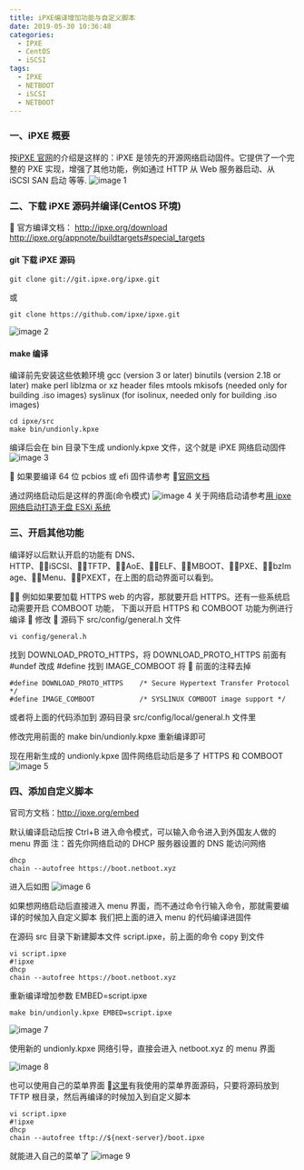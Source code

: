 ```yaml
---
title: iPXE编译增加功能与自定义脚本
date: 2019-05-30 10:36:48
categories:
  - IPXE
  - CentOS
  - iSCSI
tags:
  - IPXE
  - NETBOOT
  - iSCSI
  - NETBOOT
---
```


<!--more-->

### 一、iPXE 概要

按[iPXE 官网](http://ipxe.org/start)的介绍是这样的：iPXE 是领先的开源网络启动固件。它提供了一个完整的 PXE 实现，增强了其他功能，例如通过 HTTP 从 Web 服务器启动、从 iSCSI SAN 启动 等等.
![image 1](1.png)

### 二、下载 iPXE 源码并编译(CentOS 环境)

 官方编译文档：
http://ipxe.org/download
http://ipxe.org/appnote/buildtargets#special_targets

#### git 下载 iPXE 源码

```
git clone git://git.ipxe.org/ipxe.git
```

或

```
git clone https://github.com/ipxe/ipxe.git
```

![image 2](2.png)

#### make 编译

编译前先安装这些依赖环境
gcc (version 3 or later)
binutils (version 2.18 or later)
make
perl
liblzma or xz header files
mtools
mkisofs (needed only for building .iso images)
syslinux (for isolinux, needed only for building .iso images)

```
cd ipxe/src
make bin/undionly.kpxe
```

编译后会在 bin 目录下生成 undionly.kpxe 文件，这个就是 iPXE 网络启动固件
![image 3](3.png)

 如果要编译 64 位 pcbios 或 efi 固件请参考 [官网文档](http://ipxe.org/appnote/buildtargets#special_targets)

通过网络启动后是这样的界面(命令模式)
![image 4](4.png)
关于网络启动请参考[用 ipxe 网络启动打造无盘 ESXi 系统](https://blog.open4j.com/2019/05/29/net-boot-ipxe-esxi-centos-windows-etc-from-iscsi-lun/)

### 三、开启其他功能

编译好以后默认开启的功能有 DNS、HTTP、iSCSI、TFTP、AoE、ELF、MBOOT、PXE、bzImage、Menu、PXEXT，在上图的启动界面可以看到。

 例如如果要加载 HTTPS web 的内容，那就要开启 HTTPS。还有一些系统启动需要开启 COMBOOT 功能，
下面以开启 HTTPS 和 COMBOOT 功能为例进行编译
 修改  源码下 src/config/general.h 文件

```
vi config/general.h
```

找到 DOWNLOAD_PROTO_HTTPS，将 DOWNLOAD_PROTO_HTTPS 前面有#undef 改成 #define
找到 IMAGE_COMBOOT 将  前面的注释去掉

```
#define DOWNLOAD_PROTO_HTTPS    /* Secure Hypertext Transfer Protocol */
#define IMAGE_COMBOOT           /* SYSLINUX COMBOOT image support */
```

或者将上面的代码添加到 源码目录 src/config/local/general.h 文件里

修改完用前面的 make bin/undionly.kpxe 重新编译即可

现在用新生成的 undionly.kpxe 固件网络启动后是多了 HTTPS 和 COMBOOT
![image 5](5.png)

### 四、添加自定义脚本

官司方文档：http://ipxe.org/embed

默认编译启动后按 Ctrl+B 进入命令模式，可以输入命令进入到外国友人做的 menu 界面
注：首先你网络启动的 DHCP 服务器设置的 DNS 能访问网络

```
dhcp
chain --autofree https://boot.netboot.xyz
```

进入后如图
![image 6](6.png)

如果想网络启动后直接进入 menu 界面，而不通过命令行输入命令，那就需要编译的时候加入自定义脚本
我们把上面的进入 menu 的代码编译进固件

在源码 src 目录下新建脚本文件 script.ipxe，前上面的命令 copy 到文件

```
vi script.ipxe
#!ipxe
dhcp
chain --autofree https://boot.netboot.xyz
```

重新编译增加参数 EMBED=script.ipxe

```
make bin/undionly.kpxe EMBED=script.ipxe
```

![image 7](7.png)

使用新的 undionly.kpxe 网络引导，直接会进入 netboot.xyz 的 menu 界面

![image 8](8.png)

也可以使用自己的菜单界面
[这里](https://github.com/fronttang/netboot-tftp)有我使用的菜单界面源码，只要将源码放到 TFTP 根目录，然后再编译的时候加入到自定义脚本

```
vi script.ipxe
#!ipxe
dhcp
chain --autofree tftp://${next-server}/boot.ipxe
```

就能进入自己的菜单了
![image 9](9.png)
